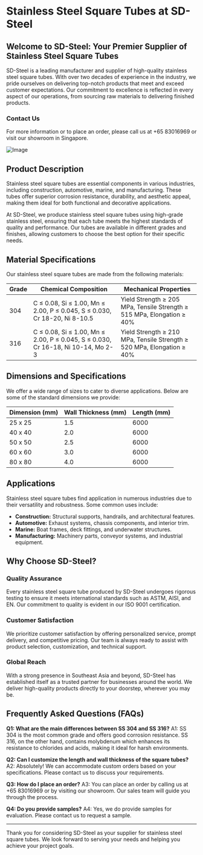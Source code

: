 # Stainless Steel Square Tubes at SD-Steel

## Welcome to SD-Steel: Your Premier Supplier of Stainless Steel Square Tubes

SD-Steel is a leading manufacturer and supplier of high-quality stainless steel square tubes. With over two decades of experience in the industry, we pride ourselves on delivering top-notch products that meet and exceed customer expectations. Our commitment to excellence is reflected in every aspect of our operations, from sourcing raw materials to delivering finished products.

### Contact Us
For more information or to place an order, please call us at +65 83016969 or visit our showroom in Singapore.

![Image](https://github.com/user-attachments/assets/2567258e-e124-4816-932d-1809bd27ef0b)

## Product Description

Stainless steel square tubes are essential components in various industries, including construction, automotive, marine, and manufacturing. These tubes offer superior corrosion resistance, durability, and aesthetic appeal, making them ideal for both functional and decorative applications.

At SD-Steel, we produce stainless steel square tubes using high-grade stainless steel, ensuring that each tube meets the highest standards of quality and performance. Our tubes are available in different grades and finishes, allowing customers to choose the best option for their specific needs.

## Material Specifications

Our stainless steel square tubes are made from the following materials:

| Grade | Chemical Composition | Mechanical Properties |
|-------|---------------------|------------------------|
| 304   | C ≤ 0.08, Si ≤ 1.00, Mn ≤ 2.00, P ≤ 0.045, S ≤ 0.030, Cr 18-20, Ni 8-10.5 | Yield Strength ≥ 205 MPa, Tensile Strength ≥ 515 MPa, Elongation ≥ 40% |
| 316   | C ≤ 0.08, Si ≤ 1.00, Mn ≤ 2.00, P ≤ 0.045, S ≤ 0.030, Cr 16-18, Ni 10-14, Mo 2-3 | Yield Strength ≥ 210 MPa, Tensile Strength ≥ 520 MPa, Elongation ≥ 40% |

## Dimensions and Specifications

We offer a wide range of sizes to cater to diverse applications. Below are some of the standard dimensions we provide:

| Dimension (mm) | Wall Thickness (mm) | Length (mm) |
|----------------|---------------------|-------------|
| 25 x 25        | 1.5                 | 6000        |
| 40 x 40        | 2.0                 | 6000        |
| 50 x 50        | 2.5                 | 6000        |
| 60 x 60        | 3.0                 | 6000        |
| 80 x 80        | 4.0                 | 6000        |

## Applications

Stainless steel square tubes find application in numerous industries due to their versatility and robustness. Some common uses include:

- **Construction:** Structural supports, handrails, and architectural features.
- **Automotive:** Exhaust systems, chassis components, and interior trim.
- **Marine:** Boat frames, deck fittings, and underwater structures.
- **Manufacturing:** Machinery parts, conveyor systems, and industrial equipment.

## Why Choose SD-Steel?

### Quality Assurance
Every stainless steel square tube produced by SD-Steel undergoes rigorous testing to ensure it meets international standards such as ASTM, AISI, and EN. Our commitment to quality is evident in our ISO 9001 certification.

### Customer Satisfaction
We prioritize customer satisfaction by offering personalized service, prompt delivery, and competitive pricing. Our team is always ready to assist with product selection, customization, and technical support.

### Global Reach
With a strong presence in Southeast Asia and beyond, SD-Steel has established itself as a trusted partner for businesses around the world. We deliver high-quality products directly to your doorstep, wherever you may be.

## Frequently Asked Questions (FAQs)

**Q1: What are the main differences between SS 304 and SS 316?**
A1: SS 304 is the most common grade and offers good corrosion resistance. SS 316, on the other hand, contains molybdenum which enhances its resistance to chlorides and acids, making it ideal for harsh environments.

**Q2: Can I customize the length and wall thickness of the square tubes?**
A2: Absolutely! We can accommodate custom orders based on your specifications. Please contact us to discuss your requirements.

**Q3: How do I place an order?**
A3: You can place an order by calling us at +65 83016969 or by visiting our showroom. Our sales team will guide you through the process.

**Q4: Do you provide samples?**
A4: Yes, we do provide samples for evaluation. Please contact us to request a sample.

---

Thank you for considering SD-Steel as your supplier for stainless steel square tubes. We look forward to serving your needs and helping you achieve your project goals.